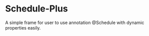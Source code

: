 # Schedule-Plus
A simple frame for user to use annotation @Schedule with dynamic properties easily. 
